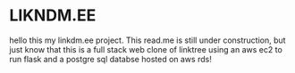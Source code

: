 # LIKNDM.EE
hello this my linkdm.ee project. This read.me is still under construction, but just know that this is a full stack web clone of linktree using an aws ec2 to run flask and a postgre sql databse hosted on aws rds!
